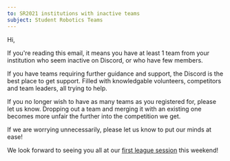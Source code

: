 ```yaml
---
to: SR2021 institutions with inactive teams
subject: Student Robotics Teams
---
```


Hi,

If you're reading this email, it means you have at least 1 team from your institution who seem inactive on Discord, or who have few members.

If you have teams requiring further guidance and support, the Discord is the best place to get support. Filled with knowledgable volunteers, competitors and team leaders, all trying to help.

If you no longer wish to have as many teams as you registered for, please let us know. Dropping out a team and merging it with an existing one becomes more unfair the further into the competition we get.

If we are worrying unnecessarily, please let us know to put our minds at ease!

We look forward to seeing you all at our [first league session](https://studentrobotics.org/events/sr2021/league-1/) this weekend!
